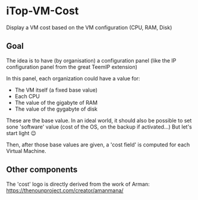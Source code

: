 # iTop-VM-Cost
Display a VM cost based on the VM configuration (CPU, RAM, Disk)

## Goal

The idea is to have (by organisation) a configuration panel (like the IP configuration panel from the great TeemIP extension)

In this panel, each organization could have a value for:

* The VM itself (a fixed base value)
* Each CPU
* The value of the gigabyte of RAM
* The value of the gygabyte of disk

These are the base value. In an ideal world, it should also be possible to set sone 'software' value (cost of the OS, on the backup if activated…) But let's start light 😉

Then, after those base values are given, a 'cost field' is computed for each Virtual Machine.

## Other components

The 'cost' logo is directly derived from the work of Arman: <https://thenounproject.com/creator/amanmana/>
